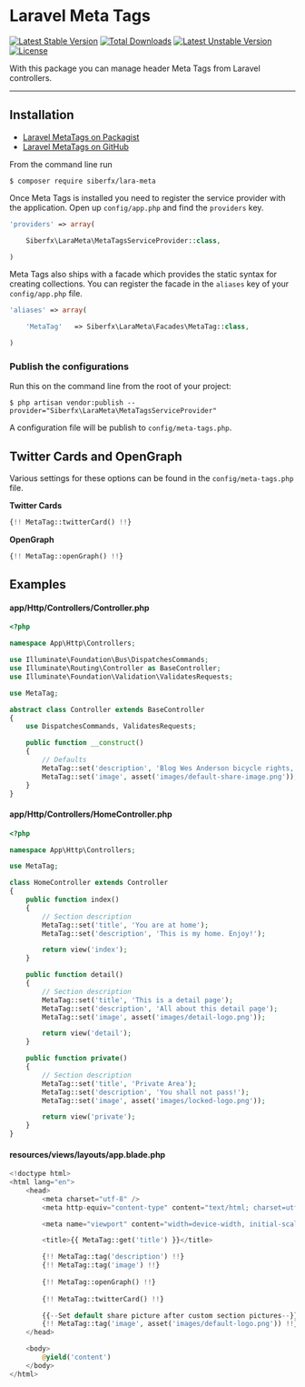 # Laravel Meta Tags

[![Latest Stable Version](https://poser.pugx.org/siberfx/lara-meta/v/stable)](https://packagist.org/packages/siberfx/lara-meta)
[![Total Downloads](https://poser.pugx.org/siberfx/lara-meta/downloads)](https://packagist.org/packages/siberfx/lara-meta)
[![Latest Unstable Version](https://poser.pugx.org/siberfx/lara-meta/v/unstable)](https://packagist.org/packages/siberfx/lara-meta)
[![License](https://poser.pugx.org/siberfx/lara-meta/license)](https://packagist.org/packages/siberfx/lara-meta)

With this package you can manage header Meta Tags from Laravel controllers.

----------

## Installation

- [Laravel MetaTags on Packagist](https://packagist.org/packages/siberfx/lara-meta)
- [Laravel MetaTags on GitHub](https://github.com/siberfx/lara-meta)

From the command line run

```
$ composer require siberfx/lara-meta
```

Once Meta Tags is installed you need to register the service provider with the application. Open up `config/app.php` and find the `providers` key.

```php
'providers' => array(

    Siberfx\LaraMeta\MetaTagsServiceProvider::class,

)
```

Meta Tags also ships with a facade which provides the static syntax for creating collections. You can register the facade in the `aliases` key of your `config/app.php` file.

```php
'aliases' => array(

    'MetaTag'   => Siberfx\LaraMeta\Facades\MetaTag::class,

)
```

### Publish the configurations

Run this on the command line from the root of your project:

```
$ php artisan vendor:publish --provider="Siberfx\LaraMeta\MetaTagsServiceProvider"
```

A configuration file will be publish to `config/meta-tags.php`.

## Twitter Cards and OpenGraph

Various settings for these options can be found in the `config/meta-tags.php` file.

**Twitter Cards**

```php
{!! MetaTag::twitterCard() !!}
```

**OpenGraph**

```php
{!! MetaTag::openGraph() !!}
```


## Examples

#### app/Http/Controllers/Controller.php

```php
<?php 

namespace App\Http\Controllers;

use Illuminate\Foundation\Bus\DispatchesCommands;
use Illuminate\Routing\Controller as BaseController;
use Illuminate\Foundation\Validation\ValidatesRequests;

use MetaTag;

abstract class Controller extends BaseController 
{
    use DispatchesCommands, ValidatesRequests;

    public function __construct()
    {
        // Defaults
        MetaTag::set('description', 'Blog Wes Anderson bicycle rights, occupy Shoreditch gentrify keffiyeh.');
        MetaTag::set('image', asset('images/default-share-image.png'));
    }
}
```

#### app/Http/Controllers/HomeController.php

```php
<?php 

namespace App\Http\Controllers;

use MetaTag;

class HomeController extends Controller 
{
    public function index()
    {
        // Section description
        MetaTag::set('title', 'You are at home');
        MetaTag::set('description', 'This is my home. Enjoy!');

        return view('index');
    }

    public function detail()
    {
        // Section description
        MetaTag::set('title', 'This is a detail page');
        MetaTag::set('description', 'All about this detail page');
        MetaTag::set('image', asset('images/detail-logo.png'));

        return view('detail');
    }

    public function private()
    {
        // Section description
        MetaTag::set('title', 'Private Area');
        MetaTag::set('description', 'You shall not pass!');
        MetaTag::set('image', asset('images/locked-logo.png'));

        return view('private');
    }
}
```

#### resources/views/layouts/app.blade.php

```php
<!doctype html>
<html lang="en">
    <head>
        <meta charset="utf-8" />
        <meta http-equiv="content-type" content="text/html; charset=utf-8">

        <meta name="viewport" content="width=device-width, initial-scale=1.0">

        <title>{{ MetaTag::get('title') }}</title>

        {!! MetaTag::tag('description') !!}
        {!! MetaTag::tag('image') !!}
        
        {!! MetaTag::openGraph() !!}
        
        {!! MetaTag::twitterCard() !!}

        {{--Set default share picture after custom section pictures--}}
        {!! MetaTag::tag('image', asset('images/default-logo.png')) !!}
    </head>

    <body>
        @yield('content')
    </body>
</html>
```
